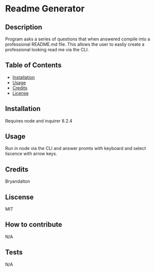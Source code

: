 
# Readme Generator

## Description

  Program asks a series of questions that when answered compile into a professional README.md file. This allows the user to easliy create a professional looking read me via the CLI.

## Table of Contents
    
  - [Installation](#installation)
  - [Usage](#usage)
  - [Credits](#credits)
  - [License](#license)

## Installation

  Requires node and inquirer 8.2.4

## Usage

  Run in node via the CLI and answer promts with keyboard and select liscence with arrow keys.

## Credits

  Bryandalton

## Liscense

  MIT
        
## How to contribute
    
  N/A
        
## Tests
        
  N/A